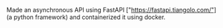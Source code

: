 Made an asynchronous API using FastAPI ["https://fastapi.tiangolo.com/"] (a python framework) and containerized it using docker.
